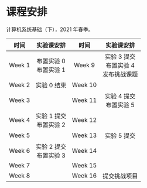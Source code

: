 # 课程安排

计算机系统基础（下），2021 年春季。

| 时间 | 实验课安排 | 时间 | 实验课安排 |
|:-:|:-:|:-:|:-:|
| Week 1 | <span class="blue">布置实验 0</span><br><span class="blue">布置实验 1</span> | Week 9 | <span class="red">实验 3 提交</span><br><span class="blue">布置实验 4</span><br><span class="blue">发布挑战课题</span> |
| Week 2 | <span class="red">实验 0 结束</span> | Week 10 |  |
| Week 3 |  | Week 11 | <span class="red">实验 4 提交</span><br><span class="blue">布置实验 5</span> |
| Week 4 | <span class="red">实验 1 提交</span><br><span class="blue">布置实验 2</span> | Week 12 |  |
| Week 5 |  | Week 13 | <span class="red">实验 5 提交</span> |
| Week 6 | <span class="red">实验 2 提交</span><br><span class="blue">布置实验 3</span> | Week 14 |  |
| Week 7 |  | Week 15 |  |
| Week 8 |  | Week 16 | <span class="red">提交挑战项目</span> |
